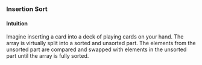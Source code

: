 ### Insertion Sort 

#### Intuition 
Imagine inserting a card into a deck of playing cards on your hand. The array is virtually split into a sorted and unsorted part. The elements from the unsorted part are compared and swapped with elements in the unsorted part until the array is fully sorted.